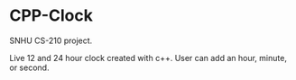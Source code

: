 # CPP-Clock

SNHU CS-210 project.

Live 12 and 24 hour clock created with c++. User can add an hour, minute, or second.
